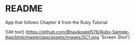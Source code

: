 # README

App that follows Chapter 4 from the Ruby Tutorial

![Alt text] (https://github.com/Bhavikpatel576/Ruby-Sample-App/blob/master/app/assets/images/SC1.png 'Screen Shot')
